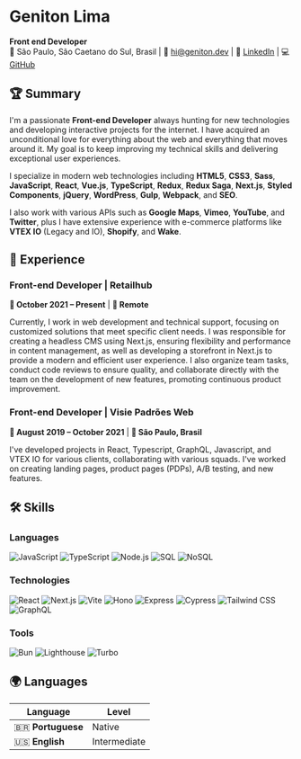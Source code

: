 # Geniton Lima

**Front end Developer**\
📍 São Paulo, São Caetano do Sul, Brasil | 📧 [hi@geniton.dev](mailto:hi@geniton.dev) | 🔗 [LinkedIn](https://www.linkedin.com/in/geniton/) | 💻 [GitHub](https://github.com/geniton)

## 🏆 Summary

I'm a passionate **Front-end Developer** always hunting for new technologies and developing interactive projects for the internet. I have acquired an unconditional love for everything about the web and everything that moves around it. My goal is to keep improving my technical skills and delivering exceptional user experiences.

I specialize in modern web technologies including **HTML5**, **CSS3**, **Sass**, **JavaScript**, **React**, **Vue.js**, **TypeScript**, **Redux**, **Redux Saga**, **Next.js**, **Styled Components**, **jQuery**, **WordPress**, **Gulp**, **Webpack**, and **SEO**. 

I also work with various APIs such as **Google Maps**, **Vimeo**, **YouTube**, and **Twitter**, plus I have extensive experience with e-commerce platforms like **VTEX IO** (Legacy and IO), **Shopify**, and **Wake**.

## 💼 Experience

### Front-end Developer | **Retailhub**
**📅 October 2021 – Present** | **📍 Remote**

Currently, I work in web development and technical support, focusing on customized solutions that meet specific client needs. I was responsible for creating a headless CMS using Next.js, ensuring flexibility and performance in content management, as well as developing a storefront in Next.js to provide a modern and efficient user experience. I also organize team tasks, conduct code reviews to ensure quality, and collaborate directly with the team on the development of new features, promoting continuous product improvement.

### Front-end Developer | **Visie Padrões Web**
**📅 August 2019 – October 2021** | **📍 São Paulo, Brasil**

I've developed projects in React, Typescript, GraphQL, Javascript, and VTEX IO for various clients, collaborating with various squads. I've worked on creating landing pages, product pages (PDPs), A/B testing, and new features.

## 🛠️ Skills

### **Languages**
![JavaScript](https://img.shields.io/badge/-JavaScript-F7DF1E?style=flat-square&logo=javascript&logoColor=black)
![TypeScript](https://img.shields.io/badge/-TypeScript-3178C6?style=flat-square&logo=typescript&logoColor=white)
![Node.js](https://img.shields.io/badge/-Node.js-339933?style=flat-square&logo=node.js&logoColor=white)
![SQL](https://img.shields.io/badge/-SQL-4479A1?style=flat-square&logo=postgresql&logoColor=white)
![NoSQL](https://img.shields.io/badge/-NoSQL-4DB33D?style=flat-square&logo=mongodb&logoColor=white)

### **Technologies**
![React](https://img.shields.io/badge/-React-61DAFB?style=flat-square&logo=react&logoColor=black)
![Next.js](https://img.shields.io/badge/-Next.js-000000?style=flat-square&logo=next.js&logoColor=white)
![Vite](https://img.shields.io/badge/-Vite-646CFF?style=flat-square&logo=vite&logoColor=white)
![Hono](https://img.shields.io/badge/-Hono-FF6B35?style=flat-square&logo=hono&logoColor=white)
![Express](https://img.shields.io/badge/-Express-000000?style=flat-square&logo=express&logoColor=white)
![Cypress](https://img.shields.io/badge/-Cypress-17202C?style=flat-square&logo=cypress&logoColor=white)
![Tailwind CSS](https://img.shields.io/badge/-Tailwind_CSS-38B2AC?style=flat-square&logo=tailwind-css&logoColor=white)
![GraphQL](https://img.shields.io/badge/-GraphQL-E10098?style=flat-square&logo=graphql&logoColor=white)

### **Tools**
![Bun](https://img.shields.io/badge/-Bun-000000?style=flat-square&logo=bun&logoColor=white)
![Lighthouse](https://img.shields.io/badge/-Lighthouse-F44B21?style=flat-square&logo=lighthouse&logoColor=white)
![Turbo](https://img.shields.io/badge/-Turbo-EF4444?style=flat-square&logo=turborepo&logoColor=white)

## 🌍 Languages

| Language | Level |
|----------|--------|
| 🇧🇷 **Portuguese** | Native |
| 🇺🇸 **English** | Intermediate |
